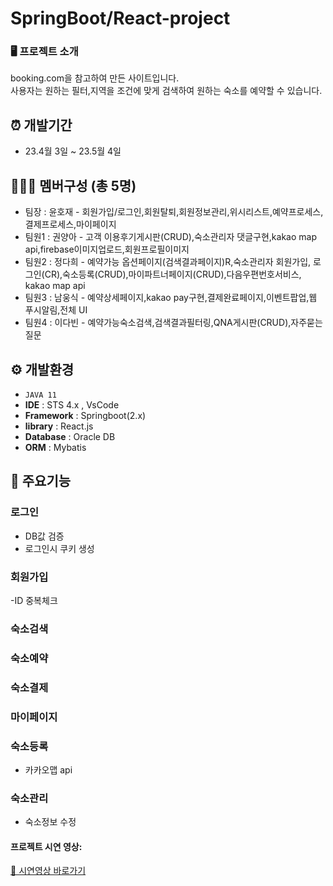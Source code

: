 # SpringBoot/React-project

### 🖥️ 프로젝트 소개
booking.com을 참고하여 만든 사이트입니다.</br>
사용자는 원하는 필터,지역을 조건에 맞게 검색하여 원하는 숙소를 예약할 수 있습니다.

## ⏰ 개발기간
 - 23.4월 3일 ~ 23.5월 4일 

## 💁🏻‍♀️ 멤버구성 (총 5명)
- 팀장 : 윤호재 - 회원가입/로그인,회원탈퇴,회원정보관리,위시리스트,예약프로세스,결제프로세스,마이페이지
- 팀원1 : 권양아 - 고객 이용후기게시판(CRUD),숙소관리자 댓글구현,kakao map api,firebase이미지업로드,회원프로필이미지
- 팀원2 : 정다희 - 예약가능 옵션페이지(검색결과페이지)R,숙소관리자 회원가입, 로그인(CR),숙소등록(CRUD),마이파트너페이지(CRUD),다음우편번호서비스, kakao map api
- 팀원3 : 남웅식 - 예약상세페이지,kakao pay구현,결제완료페이지,이벤트팝업,웹 푸시알림,전체 UI
- 팀원4 : 이다빈 - 예약가능숙소검색,검색결과필터링,QNA게시판(CRUD),자주묻는질문

## ⚙️ 개발환경

- `JAVA 11`
-  **IDE** : STS 4.x , VsCode
-  **Framework** : Springboot(2.x)
-  **library** : React.js
-  **Database** : Oracle DB
-  **ORM** : Mybatis

## 📌 주요기능
### 로그인
- DB값 검증
- 로그인시 쿠키 생성
### 회원가입
-ID 중복체크
### 숙소검색
### 숙소예약
### 숙소결제
### 마이페이지
### 숙소등록
- 카카오맵 api
### 숙소관리 
- 숙소정보 수정


#### 프로젝트 시연 영상: 
<a href="https://www.youtube.com/watch?v=qypjONkLTKg"> 🔗 시연영상 바로가기

